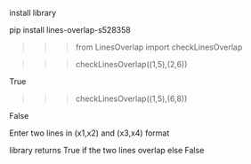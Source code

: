install library

pip install lines-overlap-s528358

>>> from LinesOverlap import checkLinesOverlap

>>> checkLinesOverlap((1,5),(2,6))

True
>>> checkLinesOverlap((1,5),(6,8))

False
>>>

Enter two lines in (x1,x2) and (x3,x4) format

library returns True if the two lines overlap else False
